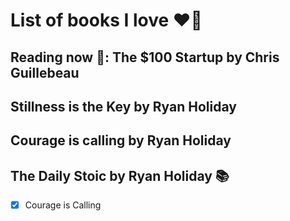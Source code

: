 # List of books I love ❤️‍🔥

## Reading now 📖: The $100 Startup by Chris Guillebeau 

## Stillness is the Key by Ryan Holiday 

## Courage is calling by Ryan Holiday 

## The Daily Stoic by Ryan Holiday 📚

- [x] Courage is Calling  
